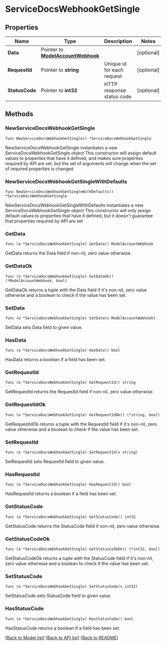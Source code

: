 # ServiceDocsWebhookGetSingle

## Properties

Name | Type | Description | Notes
------------ | ------------- | ------------- | -------------
**Data** | Pointer to [**ModelAccountWebhook**](ModelAccountWebhook.md) |  | [optional] 
**RequestId** | Pointer to **string** | Unique id for each request | [optional] 
**StatusCode** | Pointer to **int32** | HTTP response status code | [optional] 

## Methods

### NewServiceDocsWebhookGetSingle

`func NewServiceDocsWebhookGetSingle() *ServiceDocsWebhookGetSingle`

NewServiceDocsWebhookGetSingle instantiates a new ServiceDocsWebhookGetSingle object
This constructor will assign default values to properties that have it defined,
and makes sure properties required by API are set, but the set of arguments
will change when the set of required properties is changed

### NewServiceDocsWebhookGetSingleWithDefaults

`func NewServiceDocsWebhookGetSingleWithDefaults() *ServiceDocsWebhookGetSingle`

NewServiceDocsWebhookGetSingleWithDefaults instantiates a new ServiceDocsWebhookGetSingle object
This constructor will only assign default values to properties that have it defined,
but it doesn't guarantee that properties required by API are set

### GetData

`func (o *ServiceDocsWebhookGetSingle) GetData() ModelAccountWebhook`

GetData returns the Data field if non-nil, zero value otherwise.

### GetDataOk

`func (o *ServiceDocsWebhookGetSingle) GetDataOk() (*ModelAccountWebhook, bool)`

GetDataOk returns a tuple with the Data field if it's non-nil, zero value otherwise
and a boolean to check if the value has been set.

### SetData

`func (o *ServiceDocsWebhookGetSingle) SetData(v ModelAccountWebhook)`

SetData sets Data field to given value.

### HasData

`func (o *ServiceDocsWebhookGetSingle) HasData() bool`

HasData returns a boolean if a field has been set.

### GetRequestId

`func (o *ServiceDocsWebhookGetSingle) GetRequestId() string`

GetRequestId returns the RequestId field if non-nil, zero value otherwise.

### GetRequestIdOk

`func (o *ServiceDocsWebhookGetSingle) GetRequestIdOk() (*string, bool)`

GetRequestIdOk returns a tuple with the RequestId field if it's non-nil, zero value otherwise
and a boolean to check if the value has been set.

### SetRequestId

`func (o *ServiceDocsWebhookGetSingle) SetRequestId(v string)`

SetRequestId sets RequestId field to given value.

### HasRequestId

`func (o *ServiceDocsWebhookGetSingle) HasRequestId() bool`

HasRequestId returns a boolean if a field has been set.

### GetStatusCode

`func (o *ServiceDocsWebhookGetSingle) GetStatusCode() int32`

GetStatusCode returns the StatusCode field if non-nil, zero value otherwise.

### GetStatusCodeOk

`func (o *ServiceDocsWebhookGetSingle) GetStatusCodeOk() (*int32, bool)`

GetStatusCodeOk returns a tuple with the StatusCode field if it's non-nil, zero value otherwise
and a boolean to check if the value has been set.

### SetStatusCode

`func (o *ServiceDocsWebhookGetSingle) SetStatusCode(v int32)`

SetStatusCode sets StatusCode field to given value.

### HasStatusCode

`func (o *ServiceDocsWebhookGetSingle) HasStatusCode() bool`

HasStatusCode returns a boolean if a field has been set.


[[Back to Model list]](../README.md#documentation-for-models) [[Back to API list]](../README.md#documentation-for-api-endpoints) [[Back to README]](../README.md)


